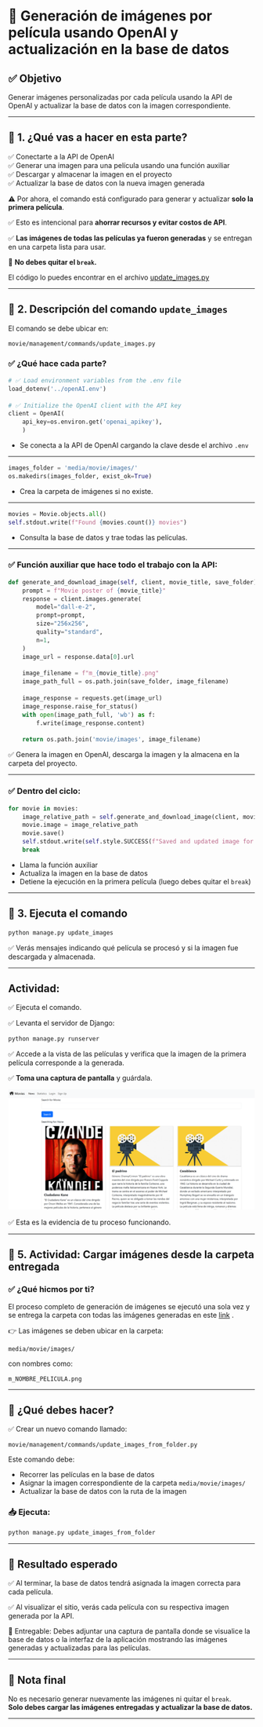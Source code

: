 # 🎨 Generación de imágenes por película usando OpenAI y actualización en la base de datos

## ✅ Objetivo
Generar imágenes personalizadas por cada película usando la API de OpenAI y actualizar la base de datos con la imagen correspondiente.

---

## 📌 1. ¿Qué vas a hacer en esta parte?
✅ Conectarte a la API de OpenAI  
✅ Generar una imagen para una película usando una función auxiliar  
✅ Descargar y almacenar la imagen en el proyecto  
✅ Actualizar la base de datos con la nueva imagen generada

⚠️ Por ahora, el comando está configurado para generar y actualizar **solo la primera película**.

✅ Esto es intencional para **ahorrar recursos y evitar costos de API**.

✅ **Las imágenes de todas las películas ya fueron generadas** y se entregan en una carpeta lista para usar.

🚫 **No debes quitar el `break`.**

El código lo puedes encontrar en el archivo [update_images.py](aux_files/update_images.py)

---

## 📌 2. Descripción del comando `update_images`
El comando se debe ubicar en:
```
movie/management/commands/update_images.py
```

### ✅ ¿Qué hace cada parte?

```python
# ✅ Load environment variables from the .env file
load_dotenv('../openAI.env')

# ✅ Initialize the OpenAI client with the API key
client = OpenAI(
    api_key=os.environ.get('openai_apikey'),
    )
```
- Se conecta a la API de OpenAI cargando la clave desde el archivo `.env`

---

```python
images_folder = 'media/movie/images/'
os.makedirs(images_folder, exist_ok=True)
```
- Crea la carpeta de imágenes si no existe.

---

```python
movies = Movie.objects.all()
self.stdout.write(f"Found {movies.count()} movies")
```
- Consulta la base de datos y trae todas las películas.

---

### ✅ Función auxiliar que hace todo el trabajo con la API:
```python
def generate_and_download_image(self, client, movie_title, save_folder):
    prompt = f"Movie poster of {movie_title}"
    response = client.images.generate(
        model="dall-e-2",
        prompt=prompt,
        size="256x256",
        quality="standard",
        n=1,
    )
    image_url = response.data[0].url

    image_filename = f"m_{movie_title}.png"
    image_path_full = os.path.join(save_folder, image_filename)

    image_response = requests.get(image_url)
    image_response.raise_for_status()
    with open(image_path_full, 'wb') as f:
        f.write(image_response.content)

    return os.path.join('movie/images', image_filename)
```
✅ Genera la imagen en OpenAI, descarga la imagen y la almacena en la carpeta del proyecto.

---

### ✅ Dentro del ciclo:
```python
for movie in movies:
    image_relative_path = self.generate_and_download_image(client, movie.title, images_folder)
    movie.image = image_relative_path
    movie.save()
    self.stdout.write(self.style.SUCCESS(f"Saved and updated image for: {movie.title}"))
    break
```
- Llama la función auxiliar
- Actualiza la imagen en la base de datos
- Detiene la ejecución en la primera película (luego debes quitar el `break`)

---

## 📌 3. Ejecuta el comando
```bash
python manage.py update_images
```

✅ Verás mensajes indicando qué película se procesó y si la imagen fue descargada y almacenada.

---

## Actividad: 
✅ Ejecuta el comando.

✅ Levanta el servidor de Django:
```bash
python manage.py runserver
```

✅ Accede a la vista de las películas y verifica que la imagen de la primera película corresponde a la generada.

✅ **Toma una captura de pantalla** y guárdala.

<div align="center">
  <img src="imgs/updatemovies1.png" alt="Imagenes.txt">
</div>


✅ Esta es la evidencia de tu proceso funcionando.

---

## 📌 5. Actividad: Cargar imágenes desde la carpeta entregada

### ✅ ¿Qué hicmos por ti?
El proceso completo de generación de imágenes se ejecutó una sola vez y se entrega la carpeta con todas las imágenes generadas en este [link](https://eafit-my.sharepoint.com/:u:/g/personal/jdmartinev_eafit_edu_co/EfJALM9CYtpFjIILa_iwzrgBcXgsRcCYxqGCdhGeSgS_Uw?e=gp5Bd0) .

👉 Las imágenes se deben ubicar en la carpeta:
```
media/movie/images/
```
con nombres como:
```
m_NOMBRE_PELICULA.png
```

---

## 📌 ¿Qué debes hacer?
✅ Crear un nuevo comando llamado:
```
movie/management/commands/update_images_from_folder.py
```

Este comando debe:
- Recorrer las películas en la base de datos
- Asignar la imagen correspondiente de la carpeta `media/movie/images/`
- Actualizar la base de datos con la ruta de la imagen

### 📥 Ejecuta:
```bash
python manage.py update_images_from_folder
```

---

## 📌 Resultado esperado
✅ Al terminar, la base de datos tendrá asignada la imagen correcta para cada película.

✅ Al visualizar el sitio, verás cada película con su respectiva imagen generada por la API.

📸 Entregable: Debes adjuntar una captura de pantalla donde se visualice la base de datos o la interfaz de la aplicación mostrando las imágenes generadas y actualizadas para las películas.

---

## 📌 Nota final
No es necesario generar nuevamente las imágenes ni quitar el `break`.  
**Solo debes cargar las imágenes entregadas y actualizar la base de datos.**

---

